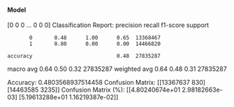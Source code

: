 #### Model
[0 0 0 ... 0 0 0]
Classification Report:
              precision    recall  f1-score   support

           0       0.48      1.00      0.65  13368467
           1       0.80      0.00      0.00  14466820

    accuracy                           0.48  27835287
   macro avg       0.64      0.50      0.32  27835287
weighted avg       0.64      0.48      0.31  27835287

Accuracy: 0.4803568937514458
Confusion Matrix:
[[13367637      830]
 [14463585     3235]]
Confusion Matrix (%):
[[4.80240674e+01 2.98182663e-03]
 [5.19613288e+01 1.16219387e-02]]
